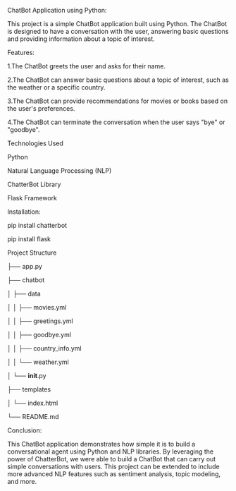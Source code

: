 ChatBot Application using Python:

This project is a simple ChatBot application built using Python. The ChatBot is designed to have a conversation with the user, answering basic questions and providing information about a topic of interest.

Features:

1.The ChatBot greets the user and asks for their name.

2.The ChatBot can answer basic questions about a topic of interest, such as the weather or a specific country.

3.The ChatBot can provide recommendations for movies or books based on the user's preferences.

4.The ChatBot can terminate the conversation when the user says "bye" or "goodbye".

Technologies Used

Python

Natural Language Processing (NLP)

ChatterBot Library

Flask Framework

Installation:

pip install chatterbot

pip install flask

Project Structure

├── app.py

├── chatbot

│   ├── data

│   │   ├── movies.yml

│   │   ├── greetings.yml

│   │   ├── goodbye.yml

│   │   ├── country_info.yml

│   │   └── weather.yml

│   └── __init__.py

├── templates

│   └── index.html

└── README.md

Conclusion:

This ChatBot application demonstrates how simple it is to build a conversational agent using Python and NLP libraries. By leveraging the power of ChatterBot, we were able to build a ChatBot that can carry out simple conversations with users. This project can be extended to include more advanced NLP features such as sentiment analysis, topic modeling, and more.



